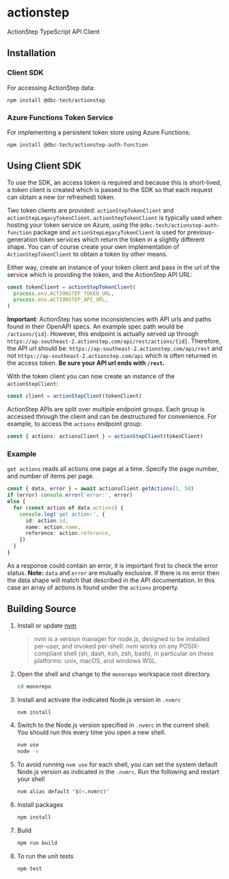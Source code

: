# actionstep

ActionStep TypeScript API Client

## Installation

### Client SDK

For accessing ActionStep data:

```
npm install @dbc-tech/actionstep
```

### Azure Functions Token Service

For implementing a persistent token store using Azure Functions:

```
npm install @dbc-tech/actionstep-auth-function
```

## Using Client SDK

To use the SDK, an access token is required and because this is short-lived, a token client is created which is passed to the SDK so that each request can obtain a new (or refreshed) token.

Two token clients are provided: `actionStepTokenClient` and `actionStepLegacyTokenClient`. `actionStepTokenClient` is typically used when hosting your token service on Azure, using the `@dbc-tech/actionstep-auth-function` package and `actionStepLegacyTokenClient` is used for previous-generation token services which return the token in a slightly different shape. You can of course create your own implementation of `ActionStepTokenClient` to obtain a token by other means.

Either way, create an instance of your token client and pass in the url of the service which is providing the token, and the ActionStep API URL:

```ts
const tokenClient = actionStepTokenClient(
  process.env.ACTIONSTEP_TOKEN_URL,
  process.env.ACTIONSTEP_API_URL,
)
```

**Important**: ActionStep has some inconsistencies with API urls and paths found in their OpenAPI specs. An example spec path would be `/actions/{id}`. However, this endpoint is actually served up through `https://ap-southeast-2.actionstep.com/api/rest/actions/{id}`. Therefore, the API url should be: `https://ap-southeast-2.actionstep.com/api/rest` and not `https://ap-southeast-2.actionstep.com/api` which is often returned in the access token. **Be sure your API url ends with `/rest`.**

With the token client you can now create an instance of the `actionStepClient`:

```ts
const client = actionStepClient(tokenClient)
```

ActionStep APIs are split over multiple endpoint groups. Each group is accessed through the client and can be destructured for convenience. For example, to access the `actions` endpoint group:

```ts
const { actions: actionsClient } = actionStepClient(tokenClient)
```

### Example

`get actions` reads all actions one page at a time. Specify the page number, and number of items per page.

```ts
const { data, error } = await actionsClient.getActions(1, 50)
if (error) console.error('error:', error)
else {
  for (const action of data.actions) {
    console.log('get action:', {
      id: action.id,
      name: action.name,
      reference: action.reference,
    })
  }
}
```

As a response could contain an error, it is important first to check the error status. **Note:** `data` and `error` are mutually exclusive. If there is no error then the data shape will match that described in the API documentation. In this case an array of actions is found under the `actions` property.

## Building Source

1. Install or update [nvm](https://github.com/nvm-sh/nvm#installing-and-updating)
    > nvm is a version manager for node.js, designed to be installed per-user, and invoked per-shell. nvm works on any POSIX-compliant shell (sh, dash, ksh, zsh, bash), in particular on these platforms: unix, macOS, and windows WSL.

2. Open the shell and change to the `monorepo` workspace root directory.
    ```sh
    cd monorepo
    ```

3. Install and activate the indicated Node.js version in `.nvmrc`
    ```sh    
    nvm install
    ```

4. Switch to the Node.js version specified in `.nvmrc` in the current shell. You should run this every time you open a new shell.
    ```sh
    nvm use
    node -v
    ```

5. To avoid running `nvm use` for each shell, you can set the system default Node.js version as indicated in the `.nvmrc`. Run the following and restart your shell
    ```sh
    nvm alias default "$(<.nvmrc)"
    ```

8. Install packages
    ```sh
    npm install
    ```

9. Build
    ```sh
    npm run build
    ```

10. To run the unit tests
    ```sh
    npm test
    ```
